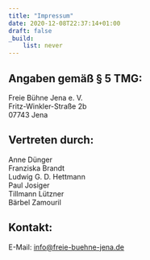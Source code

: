 ```yaml
---
title: "Impressum"
date: 2020-12-08T22:37:14+01:00
draft: false
_build:
    list: never
---
```



## Angaben gemäß § 5 TMG:
Freie Bühne Jena e. V.\
Fritz-Winkler-Straße 2b\
07743 Jena

## Vertreten durch:
Anne Dünger\
Franziska Brandt\
Ludwig G. D. Hettmann\
Paul Josiger\
Tillmann Lützner\
Bärbel Zamouril

## Kontakt:
E-Mail: info@freie-buehne-jena.de
